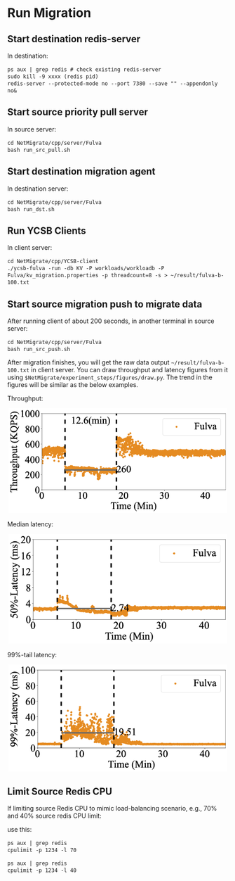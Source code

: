 # Run Migration  

## Start destination redis-server 
In destination:
```
ps aux | grep redis # check existing redis-server
sudo kill -9 xxxx (redis pid)
redis-server --protected-mode no --port 7380 --save "" --appendonly no&
```

## Start source priority pull server
In source server:
```
cd NetMigrate/cpp/server/Fulva
bash run_src_pull.sh
```

## Start destination migration agent
In destination server: 
```
cd NetMigrate/cpp/server/Fulva
bash run_dst.sh
```


## Run YCSB Clients
In client server:
```
cd NetMigrate/cpp/YCSB-client
./ycsb-fulva -run -db KV -P workloads/workloadb -P Fulva/kv_migration.properties -p threadcount=8 -s > ~/result/fulva-b-100.txt
```

## Start source migration push to migrate data

After running client of about 200 seconds, in another terminal in source server:
```
cd NetMigrate/cpp/server/Fulva
bash run_src_push.sh
```

After migration finishes, you will get the raw data output ```~/result/fulva-b-100.txt``` in client server. You can draw throughput and latency figures from it using ```$NetMigrate/experiment_steps/figures/draw.py```. The trend in the figures will be similar as the below examples.


Throughput:

<p align="center">
  <img src="./figures/fulva-b-100.png" width="500">
</p>

Median latency:

<p align="center">
  <img src="./figures/fulva-5-100-50.png" width="500">
</p>

99%-tail latency:

<p align="center">
  <img src="./figures/fulva-5-100-99.png" width="500">
</p>

## Limit Source Redis CPU
If limiting source Redis CPU to mimic load-balancing scenario, e.g., 70% and 40% source redis CPU limit:

use this:
```
ps aux | grep redis
cpulimit -p 1234 -l 70
```

```
ps aux | grep redis
cpulimit -p 1234 -l 40
```

